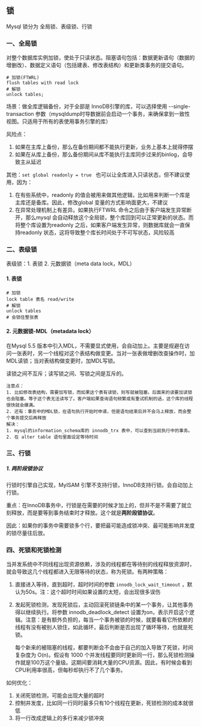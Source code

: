## 锁

Mysql 锁分为 全局锁、表级锁、行锁

### 一、全局锁

对整个数据库实例加锁，使处于只读状态。阻塞语句包括：数据更新语句（数据的增删改）、数据定义语句（包括建表、修改表结构）和更新类事务的提交语句。

```shell
# 加锁(FTWRL)
flush tables with read lock
# 解锁
unlock tables;
```

场景：做全库逻辑备份，对于全部是 InnoDB引擎的库，可以选择使用 --single-transaction 参数（mysqldump时导数据前会启动一个事务，来确保拿到一致性视图。只适用于所有的表使用事务引擎的库）

风险点：

1. 如果在主库上备份，那么在备份期间都不能执行更新，业务上基本上就得停摆
2. 如果在从库上备份，那么备份期间从库不能执行主库同步过来的binlog，会导致主从延迟

其他：` set global readonly = true  ` 也可以让全库进入只读状态，但不建议使用，因为：

1. 在有些系统中，readonly 的值会被用来做其他逻辑，比如用来判断一个库是主库还是备库。因此，修改global 变量的方式影响面更大，不建议
2. 在异常处理机制上有差异。如果执行FTWRL 命令之后由于客户端发生异常断开，那么mysql 会自动释放这个全局锁，整个库回到可以正常更新的状态。而将整个库设置为readonly 之后，如果客户端发生异常，则数据库就会一直保持readonly 状态，这将导致整个库长时间处于不可写状态，风险较高

### 二、表级锁

表级锁：1. 表锁 2. 元数据锁（meta data lock，MDL）

#### 1. 表锁

```shell
# 加锁
lock table 表名 read/write
# 解锁
unlock tables 
# 会锁住整张表
```

#### 2. 元数据锁-MDL（metadata lock）

在Mysql 5.5 版本中引入MDL，不需要显式使用，会自动加上。主要是规避在访问一张表时，另一个线程对这个表结构做变更。当对一张表做增删改查操作时，加MDL读锁；当对表结构做变更时，加MDL写锁。

读锁之间不互斥；读写锁之间、写锁之间是互斥的。

```
注意点：
1. 比如修改表结构，需要加写锁，而如果这个表有读锁，则写就被阻塞。后面来的读要加读锁也会阻塞。等于这个表无法读写了。客户端如果查询语句频繁或有重试机制的话，这个库的线程很快就会爆满。
2. 还有：事务中的MDL锁，在语句执行开始时申请，但是语句结束后并不会马上释放，而会整个事务提交后再释放
解决：
1. mysql的information_schema库的 innodb_trx 表中，可以查到当前执行中的事务。
2. 在 alter table 语句里面设定等待时间
```

### 三、行锁

##### 1. 两阶段锁协议

行锁时引擎自己实现，MyISAM 引擎不支持行锁，InnoDB支持行锁。会自动加上行锁。

重点：在InnoDB事务中，行锁是在需要的时候才加上的，但并不是不需要了就立刻释放，而是要等到事务结束时才释放。这个就是**两阶段锁协议**。

因此：如果你的事务中需要锁多个行，要把最可能造成锁冲突、最可能影响并发度的锁尽量往后放。

### 四、死锁和死锁检测

当并发系统中不同线程出现资源依赖，涉及的线程都在等待别的线程释放资源时，就会导致这几个线程都进入无限等待的状态，称为死锁。有两种策略：

1. 直接进入等待，直到超时，超时时间的参数 `innodb_lock_wait_timeout` ，默认为50s。注：这个超时时间如果设置的太短，会出现很多误伤

2. 发起死锁检测，发现死锁后，主动回滚死锁链条中的某一个事务，让其他事务得以继续执行。将参数 innodb_deadlock_detect 设置为on，表示开启这个逻辑。注意：是有额外负担的，每当一个事务被锁的时候，就要看看它所依赖的线程有没有被别人锁住，如此循环，最后判断是否出现了循环等待，也就是死锁。

    每个新来的被阻塞的线程，都要判断会不会由于自己的加入导致了死锁，时间复杂度为 O(n)。假设有 1000 个并发线程要同时更新同一行，那么死锁检测操作就是100万这个量级。这期间要消耗大量的CPU资源。因此，有时候会看到CPU利用率很高，但每秒却执行不了几个事务。

如何优化：

1. 关闭死锁检测，可能会出现大量的超时
2. 控制并发度，比如同一行同时最多只有10个线程在更新，死锁检测的成本就很低
3. 将一行改成逻辑上的多行来减少锁冲突



